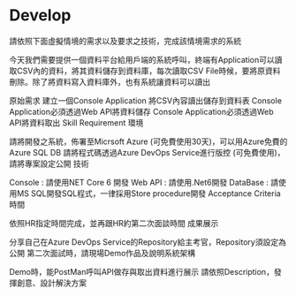 # Develop
請依照下面虛擬情境的需求以及要求之技術，完成該情境需求的系統

今天我們需要提供一個資料平台給用戶端的系統呼叫，終端有Application可以讀取CSV內的資料，將其資料儲存到資料庫，每次讀取CSV File時候，要將原資料刪除。除了將資料寫入資料庫外，也有系統讓資料可以讀出

原始需求
建立一個Console Application 將CSV內容讀出儲存到資料表
Console Application必須透過Web API將資料儲存
Console Application必須透過Web API將資料取出
Skill Requirement
環境

請將開發之系統，佈署至Micrsoft Azure (可免費使用30天)，可以用Azure免費的Azure SQL DB
請將程式碼透過Azure DevOps Service進行版控 (可免費使用)，請將專案設定公開
技術

Console : 請使用NET Core 6 開發
Web API : 請使用.Net6開發
DataBase : 請使用MS SQL開發SQL程式，一律採用Store procedure開發
Acceptance Criteria
時間

依照HR指定時間完成，並再跟HR約第二次面談時間
成果展示

分享自己在Azure DevOps Service的Repository給主考官，Repository須設定為公開
第二次面試時，請現場Demo作品及說明系統架構

Demo時，能PostMan呼叫API做存與取出資料進行展示
請依照Description，發揮創意、設計解決方案

